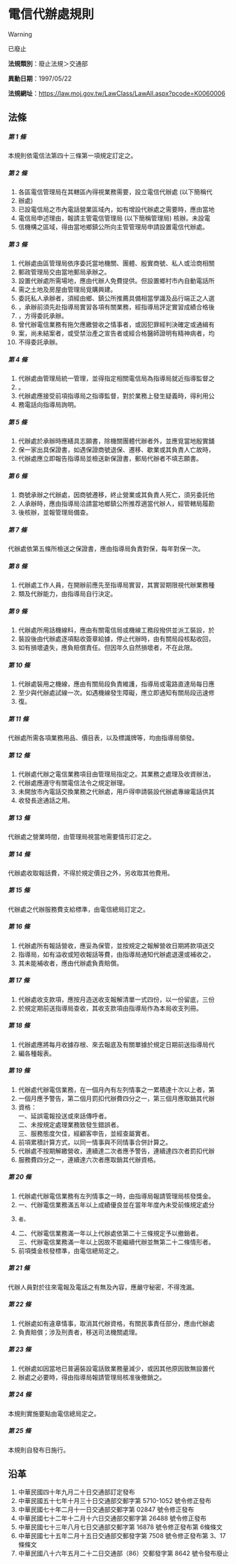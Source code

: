 # 電信代辦處規則


> [!WARNING]
> 已廢止


**法規類別**：廢止法規＞交通部

**異動日期**：1997/05/22  

**法規網址**：https://law.moj.gov.tw/LawClass/LawAll.aspx?pcode=K0060006



## 法條
##### 第 1 條
本規則依電信法第四十三條第一項規定訂定之。

##### 第 2 條
1. 各區電信管理局在其轄區內得視業務需要，設立電信代辦處 (以下簡稱代
1. 辦處)
1. 已設電信局之市內電話營業區域內，如有增設代辦處之需要時，應由當地
1. 電信局申述理由，報請主管電信管理局 (以下簡稱管理局) 核辦。未設電
1. 信機構之區域，得由當地鄉鎮公所向主管管理局申請設置電信代辦處。

##### 第 3 條
1. 代辦處由區管理局依序委託當地機關、團體、殷實商號、私人或洽商相關
1. 郵政管理局交由當地郵局承辦之。
1. 設置代辦處所需場地，應由代辦人免費提供。但設置鄉村市內自動電話所
1. 需之土地及房屋由管理局覓購興建。
1. 委託私人承辦者，須經由鄉、鎮公所推薦具備相當學識及品行端正之人選
1. ，承辦前須先赴指導局實習各項有關業務，經指導局評定實習成績合格後
1. ，方得委託承辦。
1. 曾代辦電信業務有拖欠應繳營收之情事者，或因犯罪經判決確定或通緝有
1. 案，尚未結案者，或受禁治產之宣告者或經合格醫師證明有精神病者，均
1. 不得委託承辦。

##### 第 4 條
1. 代辦處由管理局統一管理，並得指定相關電信局為指導局就近指導監督之
1. 。
1. 代辦處應接受前項指導局之指導監督，對於業務上發生疑義時，得利用公
1. 務電話向指導局詢明。

##### 第 5 條
1. 代辦處於承辦時應繕具志願書，除機關團體代辦者外，並應覓當地殷實舖
1. 保一家出具保證書，如遇保證商號退保、遷移、歇業或其負責人亡故時，
1. 代辦處應立即報告指導局並檢送新保證書，郵局代辦者不填志願書。

##### 第 6 條
1. 商號承辦之代辦處，因商號遷移，終止營業或其負責人死亡，須另委託他
1. 人承辦時，應由指導局洽請當地鄉鎮公所推荐適當代辦人，經管轄局履勘
1. 後核辦，並報管理局備查。

##### 第 7 條
代辦處依第五條所檢送之保證書，應由指導局負責對保，每年對保一次。

##### 第 8 條
1. 代辦處工作人員，在開辦前應先至指導局實習，其實習期限視代辦業務種
1. 類及代辦能力，由指導局自行決定。

##### 第 9 條
1. 代辦處所用話機線料，應由有關電信局或機線工務段撥供並派工裝設，於
1. 裝設後由代辦處逐項點收簽章給據，停止代辦時，由有關局段核點收回，
1. 如有損壞遺失，應負賠償責任。但因年久自然損壞者，不在此限。

##### 第 10 條
1. 代辦處裝用之機線，應由有關局段負責維護，指導局或電路直達局每日應
1. 至少與代辦處試線一次。如遇機線發生障礙，應立即通知有關局段迅速修
1. 復。

##### 第 11 條
代辦處所需各項業務用品、價目表，以及標識牌等，均由指導局領發。

##### 第 12 條
1. 代辦處代辦之電信業務項目由管理局指定之。其業務之處理及收資辦法，
1. 代辦處應遵守有關電信法令之規定辦理。
1. 未開放市內電話交換業務之代辦處，用戶得申請裝設代辦處專線電話供其
1. 收發長途通話之用。

##### 第 13 條
代辦處之營業時間，由管理局視當地需要情形訂定之。

##### 第 14 條
代辦處收取報話費，不得於規定價目之外，另收取其他費用。

##### 第 15 條
代辦處之代辦服務費支給標準，由電信總局訂定之。

##### 第 16 條
1. 代辦處所有報話營收，應妥為保管，並按規定之報解營收日期將款項送交
1. 指導局，如有溢收或短收報話等費，由指導局通知代辦處退還或補收之，
1. 其未能補收者，應由代辦處負責賠償。

##### 第 17 條
1. 代辦處收支款項，應按月造送收支報解清單一式四份，以一份留底，三份
1. 於規定期前送指導局查收，其收支款項由指導局作為本局收支列冊。

##### 第 18 條
1. 代辦處應將每月收據存根、來去報底及有關單據於規定日期前送指導局代
1. 編各種報表。

##### 第 19 條
1. 代辦處代辦電信業務，在一個月內有左列情事之一累積達十次以上者，第
1. 一個月應予警告，第二個月罰扣代辦費四分之一，第三個月應取銷其代辦
1. 資格：  
一、延誤電報投送或來話傳呼者。  
二、未按規定處理業務致發生錯誤者。  
三、服務態度欠佳，經顧客申告，並經查屬實者。
1. 前項累積計算方式，以同一情事與不同情事合併計算之。
1. 代辦處不按期解繳營收，連續達二次者應予警告，連續達四次者罰扣代辦
1. 服務費四分之一，連續達六次者應取銷其代辦資格。

##### 第 20 條
1. 代辦處代辦電信業務有左列情事之一時，由指導局報請管理局核發獎金。
1. 一、代辦電信業務滿五年以上成績優良並在當年年度內未受前條規定處分
1.     者。
1. 二、代辦電信業務滿一年以上代辦處依第二十三條規定予以撤銷者。  
三、代辦電信業務滿一年以上因故不能繼續代辦並無第二十二條情形者。
1. 前項獎金核發標準，由電信總局定之。

##### 第 21 條
代辦人員對於往來電報及電話之有無及內容，應嚴守秘密，不得洩漏。

##### 第 22 條
1. 代辦處如有違章情事，取消其代辦資格，有關民事責任部分，應由代辦處
1. 負責賠償；涉及刑責者，移送司法機關處理。

##### 第 23 條
1. 代辦處如因當地已普遍裝設電話致業務量減少，或因其他原因致無設置代
1. 辦處之必要時，得由指導局報請管理局核准後撤銷之。

##### 第 24 條
本規則實施要點由電信總局定之。

##### 第 25 條
本規則自發布日施行。

## 沿革
1. 中華民國四十年九月二十日交通部訂定發布
1. 中華民國五十七年十月三十日交通部交郵字第 5710-1052 號令修正發布
1. 中華民國七十年二月十一日交通部交郵字第 02847 號令修正發布
1. 中華民國七十二年十二月十六日交通部交郵字第 26488 號令修正發布
1. 中華民國七十三年八月七日交通部交郵字第 16878 號令修正發布第 6條條文
1. 中華民國七十五年二月十五日交通部交郵發字第 7508  號令修正發布第 3、17  條條文
1. 中華民國八十六年五月二十二日交通部（86）交郵發字第 8642  號令發布廢止
